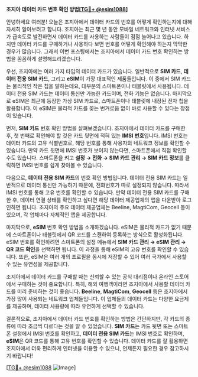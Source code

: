 **조지아 데이터 카드 번호 확인 방법[[TG💪+ @esim1088](https://t.me/s/esim1088)]**

안녕하세요 여러분! 오늘은 조지아에서 데이터 카드의 번호를 어떻게 확인하는지에 대해 자세히 알아보려고 합니다. 조지아는 최근 몇 년 동안 모바일 네트워크와 인터넷 서비스가 급속도로 발전하면서 데이터 카드를 사용하는 사람들이 점점 늘어나고 있습니다. 하지만 데이터 카드를 구매하거나 사용하다 보면 번호를 어떻게 확인해야 하는지 막막한 경우가 많습니다. 그래서 이번 포스팅에서는 조지아에서 데이터 카드 번호 확인하는 방법을 꼼꼼하게 설명해드리겠습니다.

우선, 조지아에는 여러 가지 타입의 데이터 카드가 있습니다. 일반적으로 **SIM 카드**, **데이터 전용 SIM 카드**, 그리고 **eSIM**이 가장 대표적인 제품들입니다. 이 중에서 SIM 카드는 물리적인 작은 칩을 말하는데요, 대부분의 스마트폰이나 태블릿에서 사용됩니다. 데이터 전용 SIM 카드는 데이터 통신만 가능한 카드이며, 전화 기능은 없습니다. 마지막으로 eSIM은 최근에 등장한 가상 SIM 카드로, 스마트폰이나 태블릿에 내장된 전자 칩을 활용합니다. 이 eSIM은 물리적 카드를 꽂는 번거로움 없이 바로 사용할 수 있다는 장점이 있습니다.

먼저, **SIM 카드** 번호 확인 방법을 살펴보겠습니다. 조지아에서 데이터 카드를 구매한 후, 첫 번째로 확인해야 할 것은 카드 뒷면에 적혀 있는 **IMSI 번호**입니다. IMSI 번호는 데이터 카드의 고유 식별번호로, 해당 번호를 통해 사용자의 네트워크 정보를 확인할 수 있습니다. 만약 카드 뒷면에 IMSI 번호가 보이지 않는다면, 스마트폰에서 직접 확인할 수도 있습니다. 스마트폰을 켜고 **설정 → 전화 → SIM 카드 관리 → SIM 카드 정보**를 클릭하면 IMSI 번호를 쉽게 찾아볼 수 있습니다.

다음으로, **데이터 전용 SIM 카드**의 번호 확인 방법입니다. 데이터 전용 SIM 카드는 일반적으로 데이터 통신만 가능하기 때문에, 전화번호가 따로 설정되지 않습니다. 따라서 IMSI 번호를 통해 고유 번호를 확인할 수 있습니다. 만약 데이터 전용 SIM 카드를 구매한 후, 데이터 연결 상태를 확인하고 싶다면 해당 데이터 제공업체의 앱을 다운받아 로그인하면 됩니다. 조지아의 주요 데이터 제공업체는 Beeline, MagtiCom, Geocell 등이 있으며, 각 업체마다 자체적인 앱을 제공합니다.

마지막으로, **eSIM** 번호 확인 방법을 소개하겠습니다. eSIM은 물리적 카드가 없기 때문에 스마트폰이나 태블릿에서 QR 코드를 스캔하여 등록하는 방식으로 활성화됩니다. eSIM 번호를 확인하려면 스마트폰의 설정 메뉴에서 **SIM 카드 관리 → eSIM 관리 → QR 코드 확인**을 선택하면 됩니다. 이 과정을 통해 eSIM의 고유 번호를 확인할 수 있습니다. 또한, eSIM은 여러 개의 프로필을 동시에 저장할 수 있어 여러 국가에서 사용할 수 있는 유연성을 제공합니다.

조지아에서 데이터 카드를 구매할 때는 신뢰할 수 있는 공식 대리점이나 온라인 스토어에서 구매하는 것이 중요합니다. 특히, 해외 여행객이라면 조지아에서 사용할 데이터 카드를 미리 준비하는 것이 좋습니다. **Beeline**, **MagtiCom**, **Geocell** 등은 조지아에서 가장 많이 사용되는 네트워크 업체들입니다. 이 업체들의 데이터 카드는 다양한 요금제를 제공하며, 데이터 사용량에 따라 유연하게 선택할 수 있습니다.

결론적으로, 조지아에서 데이터 카드 번호를 확인하는 방법은 간단하지만, 각 카드의 종류에 따라 조금씩 다르다는 것을 알 수 있었습니다. **SIM 카드**는 카드 뒷면 또는 스마트폰 설정에서 IMSI 번호를 확인하고, **데이터 전용 SIM 카드**는 IMSI 번호로 확인하며, **eSIM**은 QR 코드를 통해 고유 번호를 확인할 수 있습니다. 데이터 카드를 잘 활용하면 조지아에서 더욱 편리하게 인터넷을 이용할 수 있으니, 언제든지 필요한 경우 참고하시기 바랍니다!

[[TG💪+ @esim1088](https://t.me/s/esim1088) ![Image](https://i.postimg.cc/Y0z9fWf4/image.png)]